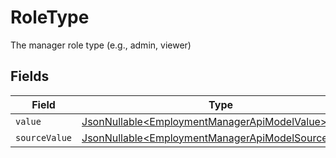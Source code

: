 # RoleType

The manager role type (e.g., admin, viewer)


## Fields

| Field                                                                                                                  | Type                                                                                                                   | Required                                                                                                               | Description                                                                                                            |
| ---------------------------------------------------------------------------------------------------------------------- | ---------------------------------------------------------------------------------------------------------------------- | ---------------------------------------------------------------------------------------------------------------------- | ---------------------------------------------------------------------------------------------------------------------- |
| `value`                                                                                                                | [JsonNullable\<EmploymentManagerApiModelValue>](../../models/components/EmploymentManagerApiModelValue.md)             | :heavy_minus_sign:                                                                                                     | N/A                                                                                                                    |
| `sourceValue`                                                                                                          | [JsonNullable\<EmploymentManagerApiModelSourceValue>](../../models/components/EmploymentManagerApiModelSourceValue.md) | :heavy_minus_sign:                                                                                                     | N/A                                                                                                                    |